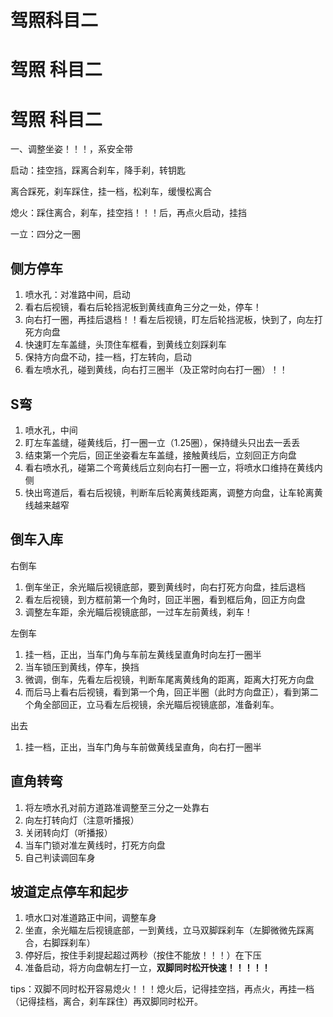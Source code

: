 # 驾照科目二


# 驾照 科目二

# 驾照 科目二

一、调整坐姿！！！，系安全带



启动：挂空挡，踩离合刹车，降手刹，转钥匙



离合踩死，刹车踩住，挂一档，松刹车，缓慢松离合

熄火：踩住离合，刹车，挂空挡！！！后，再点火启动，挂挡



一立：四分之一圈



## 侧方停车

1. 喷水孔：对准路中间，启动
2. 看右后视镜，看右后轮挡泥板到黄线直角三分之一处，停车！
3. 向右打一圈，再挂后退档！！看左后视镜，盯左后轮挡泥板，快到了，向左打死方向盘
4. 快速盯左车盖缝，头顶住车框看，到黄线立刻踩刹车
5. 保持方向盘不动，挂一档，打左转向，启动
6. 看左喷水孔，碰到黄线，向右打三圈半（及正常时向右打一圈）！！



## S弯

1. 喷水孔，中间
2. 盯左车盖缝，碰黄线后，打一圈一立（1.25圈），保持缝头只出去一丢丢
3. 结束第一个完后，回正坐姿看左车盖缝，接触黄线后，立刻回正方向盘
4. 看右喷水孔，碰第二个弯黄线后立刻向右打一圈一立，将喷水口维持在黄线内侧
5. 快出弯道后，看右后视镜，判断车后轮离黄线距离，调整方向盘，让车轮离黄线越来越窄



## 倒车入库

右倒车

1. 倒车坐正，余光瞄后视镜底部，要到黄线时，向右打死方向盘，挂后退档
2. 看左后视镜，到方框前第一个角时，回正半圈，看到框后角，回正方向盘
3. 调整左车距，余光瞄后视镜底部，一过车左前黄线，刹车！



左倒车

1. 挂一档，正出，当车门角与车前左黄线呈直角时向左打一圈半
2. 当车锁压到黄线，停车，换挡
3. 微调，倒车，先看左后视镜，判断车尾离黄线角的距离，距离大打死方向盘
4. 而后马上看右后视镜，看到第一个角，回正半圈（此时方向盘正），看到第二个角全部回正，立马看左后视镜，余光瞄后视镜底部，准备刹车。

出去

1. 挂一档，正出，当车门角与车前做黄线呈直角，向右打一圈半



## 直角转弯

1. 将左喷水孔对前方道路准调整至三分之一处靠右
2. 向左打转向灯（注意听播报）
3. 关闭转向灯（听播报）
4. 当车门锁对准左黄线时，打死方向盘
5. 自己判读调回车身



## 坡道定点停车和起步

1. 喷水口对准道路正中间，调整车身
2. 坐直，余光瞄左后视镜底部，一到黄线，立马双脚踩刹车（左脚微微先踩离合，右脚踩刹车）
3. 停好后，按住手刹提起超过两秒（按住不能放！！！）在下压
4. 准备启动，将方向盘朝左打一立，**双脚同时松开快速！！！！！**



tips：双脚不同时松开容易熄火！！！熄火后，记得挂空挡，再点火，再挂一档（记得挂档，离合，刹车踩住）再双脚同时松开。


